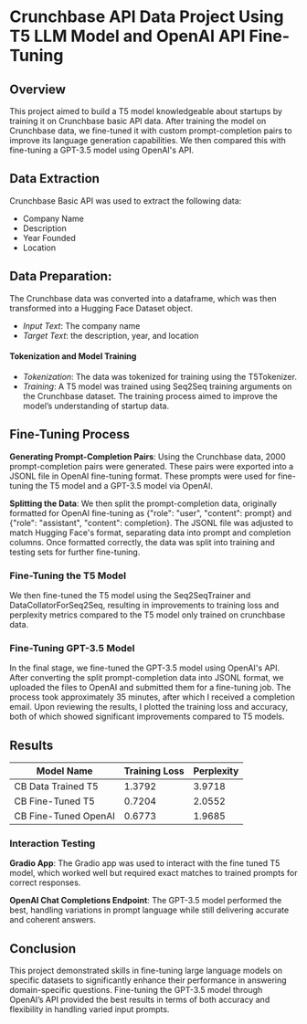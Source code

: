 # Crunchbase API Data Project Using T5 LLM Model and OpenAI API Fine-Tuning
## Overview
This project aimed to build a T5 model knowledgeable about startups by training it on Crunchbase basic API data. After training the model on Crunchbase data, we fine-tuned it with custom prompt-completion pairs to improve its language generation capabilities. We then compared this with fine-tuning a GPT-3.5 model using OpenAI's API.

## Data Extraction
Crunchbase Basic API was used to extract the following data:
- Company Name
- Description
- Year Founded
- Location

## Data Preparation:
The Crunchbase data was converted into a dataframe, which was then transformed into a Hugging Face Dataset object. 
- *Input Text*: The company name 
- *Target Text*: the description, year, and location
#### Tokenization and Model Training
- *Tokenization*: The data was tokenized for training using the T5Tokenizer.
- *Training*: A T5 model was trained using Seq2Seq training arguments on the Crunchbase dataset. The training process aimed to improve the model’s understanding of startup data.

## Fine-Tuning Process
**Generating Prompt-Completion Pairs**: 
Using the Crunchbase data, 2000 prompt-completion pairs were generated. These pairs were exported into a JSONL file in OpenAI fine-tuning format. These prompts were used for fine-tuning the T5 model and a GPT-3.5 model via OpenAI.

**Splitting the Data**: We then split the prompt-completion data, originally formatted for OpenAI fine-tuning as {"role": "user", "content": prompt} and {"role": "assistant", "content": completion}. The JSONL file was adjusted to match Hugging Face's format, separating data into prompt and completion columns. Once formatted correctly, the data was split into training and testing sets for further fine-tuning.

### Fine-Tuning the T5 Model
We then fine-tuned the T5 model using the Seq2SeqTrainer and DataCollatorForSeq2Seq, resulting in improvements to training loss and perplexity metrics compared to the T5 model only trained on crunchbase data.

### Fine-Tuning GPT-3.5 Model
In the final stage, we fine-tuned the GPT-3.5 model using OpenAI's API. After converting the split prompt-completion data into JSONL format, we uploaded the files to OpenAI and submitted them for a fine-tuning job. The process took approximately 35 minutes, after which I received a completion email. Upon reviewing the results, I plotted the training loss and accuracy, both of which showed significant improvements compared to T5 models.

## Results
| Model Name              | Training Loss | Perplexity |
|-------------------------|---------------|------------|
| CB Data Trained T5       | 1.3792        | 3.9718     |
| CB Fine-Tuned T5         | 0.7204        | 2.0552     |
| CB Fine-Tuned OpenAI     | 0.6773        | 1.9685     |


### Interaction Testing
**Gradio App**: The Gradio app was used to interact with the fine tuned T5 model, which worked well but required exact matches to trained prompts for correct responses. 

**OpenAI Chat Completions Endpoint**: The GPT-3.5 model performed the best, handling variations in prompt language while still delivering accurate and coherent answers.

## Conclusion
This project demonstrated skills in fine-tuning large language models on specific datasets to significantly enhance their performance in answering domain-specific questions. Fine-tuning the GPT-3.5 model through OpenAI’s API provided the best results in terms of both accuracy and flexibility in handling varied input prompts.






